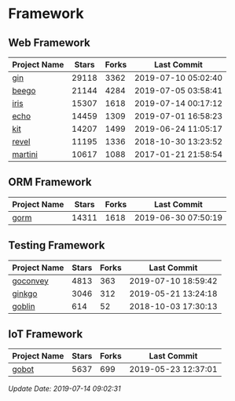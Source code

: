 # Framework

## Web Framework

| Project Name | Stars | Forks | Last Commit |
| ------------ | ----- | ----- | ----------- |
| [gin](https://github.com/gin-gonic/gin) | 29118 | 3362 | 2019-07-10 05:02:40 |
| [beego](https://github.com/astaxie/beego) | 21144 | 4284 | 2019-07-05 03:58:41 |
| [iris](https://github.com/kataras/iris) | 15307 | 1618 | 2019-07-14 00:17:12 |
| [echo](https://github.com/labstack/echo) | 14459 | 1309 | 2019-07-01 16:58:23 |
| [kit](https://github.com/go-kit/kit) | 14207 | 1499 | 2019-06-24 11:05:17 |
| [revel](https://github.com/revel/revel) | 11195 | 1336 | 2018-10-30 13:23:52 |
| [martini](https://github.com/go-martini/martini) | 10617 | 1088 | 2017-01-21 21:58:54 |

## ORM Framework

| Project Name | Stars | Forks | Last Commit |
| ------------ | ----- | ----- | ----------- |
| [gorm](https://github.com/jinzhu/gorm) | 14311 | 1618 | 2019-06-30 07:50:19 |

## Testing Framework

| Project Name | Stars | Forks | Last Commit |
| ------------ | ----- | ----- | ----------- |
| [goconvey](https://github.com/smartystreets/goconvey) | 4813 | 363 | 2019-07-10 18:59:42 |
| [ginkgo](https://github.com/onsi/ginkgo) | 3046 | 312 | 2019-05-21 13:24:18 |
| [goblin](https://github.com/franela/goblin) | 614 | 52 | 2018-10-03 17:30:13 |

## IoT Framework

| Project Name | Stars | Forks | Last Commit |
| ------------ | ----- | ----- | ----------- |
| [gobot](https://github.com/hybridgroup/gobot) | 5637 | 699 | 2019-05-23 12:37:01 |

*Update Date: 2019-07-14 09:02:31*